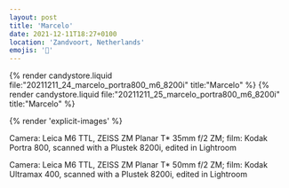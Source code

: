 ```yaml
---
layout: post
title: 'Marcelo'
date: 2021-12-11T18:27+0100
location: 'Zandvoort, Netherlands'
emojis: '🔞'
---
```


{% render candystore.liquid file:"20211211_24_marcelo_portra800_m6_8200i" title:"Marcelo" %}
{% render candystore.liquid file:"20211211_25_marcelo_portra800_m6_8200i" title:"Marcelo" %}

{% render 'explicit-images' %}

Camera: Leica M6 TTL, ZEISS ZM Planar T\* 35mm f/2 ZM; film: Kodak Portra 800, scanned with a Plustek 8200i, edited in Lightroom

Camera: Leica M6 TTL, ZEISS ZM Planar T\* 50mm f/2 ZM; film: Kodak Ultramax 400, scanned with a Plustek 8200i, edited in Lightroom
